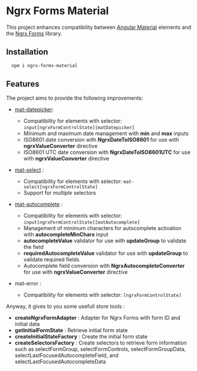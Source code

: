 # Ngrx Forms Material

This project enhances compatibility between [Angular Material](https://github.com/angular/components) elements and the [Ngrx Forms](https://github.com/MrWolfZ/ngrx-forms) library.

## Installation

```bash
  npm i ngrx-forms-material
```

## Features

The project aims to provide the following improvements:

- [mat-datepicker](https://material.angular.io/components/datepicker/overview):
  - Compatibility for elements with selector: ```input[ngrxFormControlState][matDatepicker]```
  - Minimum and maximum date management with **min** and **max** inputs
  - ISO8601 date conversion with **NgrxDateToISO8601** for use with **ngrxValueConverter** directive
  - ISO8601 UTC date conversion with **NgrxDateToISO8601UTC** for use with **ngrxValueConverter** directive

- [mat-select](https://material.angular.io/components/select/overview) :
  - Compatibility for elements with selector: ```mat-select[ngrxFormControlState]```
  - Support for *multiple* selectors

- [mat-autocomplete](https://material.angular.io/components/autocomplete/overview) :
  - Compatibility for elements with selector: ```input[ngrxFormControlState][matAutocomplete]```
  - Management of minimum characters for autocomplete activation with **autocompleteMinChars** input
  - **autocompleteValue** validator for use with **updateGroup** to validate the field
  - **requiredAutocompleteValue** validator for use with **updateGroup** to validate required fields
  - Autocomplete field conversion with **NgrxAutocompleteConverter** for use with **ngrxValueConverter** directive

- mat-error :
  - Compatibility for elements with selector: ```[ngrxFormControlState]```

Anyway, it gives to you some usefull store tools :

- **createNgrxFormAdapter** : Adapter for Ngrx Forms with form ID and initial data
- **getInitialFormState** : Retrieve initial form state
- **createInitialStateFactory** : Create the initial form state
- **createSelectorsFactory** : Create selectors to retrieve form information such as selectFormGroup, selectFormControls, selectFormGroupData, selectLastFocusedAutocompleteField, and selectLastFocusedAutocompleteData
